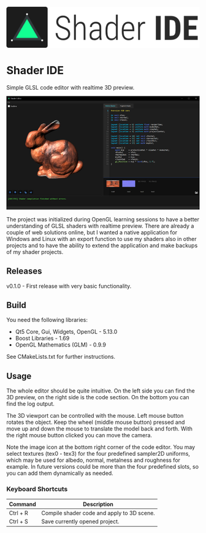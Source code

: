 [logo]: assets/app/logo.png "ShaderIDE Logo"
![alt text][logo]

# Shader IDE
Simple GLSL code editor with realtime 3D preview.

[screeny]: assets/app/screenshot.jpg "ShaderIDE Screenshot"
![alt text][screeny]

The project was initialized during OpenGL learning sessions to have a better
understanding of GLSL shaders with realtime preview. There are already a couple of
web solutions online, but I wanted a native application for Windows and Linux with
an export function to use my shaders also in other projects and to have the ability
to extend the application and make backups of my shader projects.

## Releases
v0.1.0 - First release with very basic functionality.

## Build
You need the following libraries:
* Qt5 Core, Gui, Widgets, OpenGL - 5.13.0
* Boost Libraries - 1.69
* OpenGL Mathematics (GLM) - 0.9.9

See CMakeLists.txt for further instructions.

## Usage
The whole editor should be quite intuitive. On the left side you can find the
3D preview, on the right side is the code section. On the bottom you can find
the log output.

The 3D viewport can be controlled with the mouse. Left mouse button rotates the object.
Keep the wheel (middle mouse button) pressed and move up and down the mouse to translate
the model back and forth. With the right mouse button clicked you can move the camera.

Note the image icon at the bottom right corner of the code editor. You may
select textures (tex0 - tex3) for the four predefined sampler2D uniforms, which
may be used for albedo, normal, metalness and roughness for example. In future
versions could be more than the four predefined slots, so you can add them
dynamically as needed.

### Keyboard Shortcuts
| Command      | Description                                       |
|--------------|---------------------------------------------------|
| Ctrl + R     | Compile shader code and apply to 3D scene.        |
| Ctrl + S     | Save currently opened project.                    |
